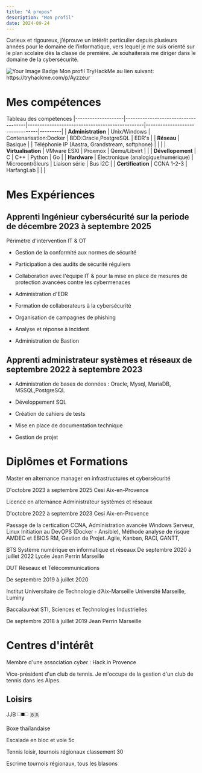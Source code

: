 ```yaml
---
title: "À propos"
description: "Mon profil"
date: 2024-09-24
---
```

Curieux et rigoureux, j’éprouve un intérêt particulier depuis plusieurs années pour le domaine de l’informatique, vers lequel je me suis orienté sur le plan scolaire dès la classe de première. Je souhaiterais me diriger dans le domaine de la cybersécurité.

<img src="https://tryhackme-badges.s3.amazonaws.com/Ayzzeur.png" alt="Your Image Badge" />
Mon profil TryHackMe au lien suivant: https://tryhackme.com/p/Ayzzeur


# Mes compétences

Tableau des compétences
|--------------------|-------------------------------------|------------------------------------------------|---------------------------------|---------|
| **Administration** | Unix/Windows                        | Contenarisation:Docker                         | BDD:Oracle,PostgreSQL           | EDR's   |
| **Réseau**         | Basique     |                        | Téléphonie IP (Aastra, Grandstream, softphone) |                                 |         |
| **Virtualisation** | VMware ESXI                         | Proxmox                                        | Qemu/Libvirt                    |         |
| **Dévellopement**  | C                                   | C++                                            | Python                          | Go      |
| **Hardware**       | Électronique (analogique/numérique) | Microcontrôleurs                               | Liaison série                   | Bus I2C |
| **Certification**  | CCNA 1-2-3                          | HarfangLab                                     |  |         |

# Mes Expériences
## Apprenti Ingénieur cybersécurité sur la periode de décembre 2023 à septembre 2025

Périmètre d'intervention IT & OT

- Gestion de la conformité aux normes de sécurité
  
- Participation à des audits de sécurité réguliers

- Collaboration avec l'équipe IT & pour la mise en place de mesures de protection
  avancées contre les cybermenaces
  
- Administration d'EDR
  
- Formation de collaborateurs à la cybersécurité
  
- Organisation de campagnes de phishing
  
- Analyse et réponse à incident
  
- Administration de Bastion
  

## Apprenti administrateur systèmes et réseaux de septembre 2022 à septembre 2023

- Administration de bases de données : Oracle, Mysql, MariaDB, MSSQL,PostgreSQL
  
- Développement SQL
  
- Création de cahiers de tests
  
- Mise en place de documentation technique
  
- Gestion de projet

# Diplômes et Formations
Master en alternance manager en infrastructures et cybersécurité

D'octobre 2023 à septembre 2025 Cesi Aix-en-Provence

Licence en alternance Administrateur systèmes et réseaux

D'octobre 2022 à septembre 2023 Cesi Aix-en-Provence

Passage de la certication CCNA,
Administration avancée Windows Serveur,
Linux Initiation au DevOPS (Docker - Ansible),
Méthode analyse de risque AMDEC et EBIOS RM,
Gestion de Projet. Agile, Kanban, RACI, GANTT,

BTS Système numérique en informatique et réseaux
De septembre 2020 à juillet 2022 Lycée Jean Perrin Marseille

DUT Réseaux et Télécommunications

De septembre 2019 à juillet 2020

Institut Universitaire de Technologie d’Aix-Marseille Université Marseille, Luminy

Baccalauréat STI, Sciences et Technologies Industrielles

De septembre 2018 à juillet 2019 Jean Perrin Marseille

# Centres d'intérêt
Membre d'une association cyber : Hack in Provence

Vice-président d'un club de tennis. Je m'occupe de la gestion d'un club de tennis dans les Alpes.

## Loisirs

JJB ◻️◼️◻️ 🇧🇷

Boxe thaïlandaise

Escalade en bloc et voie 5c

Tennis loisir, tournois régionaux classement 30

Escrime tournois régionaux, tous les blasons 